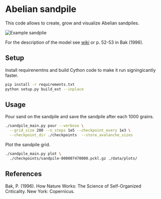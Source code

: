 Abelian sandpile
================

This code allows to create, grow and visualize Abelian sandpiles.

![Example sandplie](https://www.pawelmandera.com/assets/sandpile/sandpile-000009995000.png)

For the description of the model see
[wiki](https://en.wikipedia.org/wiki/Abelian_sandpile_model) or p. 52-53 in Bak
(1996).

Setup
-----

Install requirenemtns and build Cython code to make it run signingicantly
faster.

```bash
pip install -r requirements.txt
python setup.py build_ext --inplace
```
Usage
-----

Pour sand on the sandpile and save the sandpile after each 1000 grains.

```bash
./sandpile_main.py pour --verbose \
  --grid_size 200 --n_steps 1e5 --checkpoint_every 1e3 \
  --checkpoint_dir ./checkpoints  --store_avalanche_sizes
```
Plot the sandpile grid.

```bash
./sandpile_main.py plot \
  ./checkpoints/sandpile-000007470000.pckl.gz ./data/plots/ 
```

References
----------

Bak, P. (1996). How Nature Works: The Science of Self-Organized Criticality. New
York: Copernicus.
